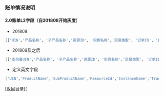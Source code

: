 ### 账单情况说明

#### 2.0账单L2字段（自201808开始灰度）

* 201808

```python
[['UIN','产品名称', '子产品名称','资源ID', '实例名称','交易类型', '订单ID', '扣费时间', '开始使用时间', '结束使用时间', '配置描述','原价', '折扣率', '优惠后总价', '代金券支出(元)', '赠送账户支出(元)', '现金账户支出(元)']]
```



* 201809及之后

```python
[['支付者UIN','产品名称', '子产品名称','资源ID', '实例名称','交易类型', '订单ID', '扣费时间', '开始使用时间', '结束使用时间', '配置描述','原价', '折扣率', '优惠后总价', '代金券支出(元)', '赠送账户支出(元)', '现金账户支出(元)']]
```



* 定义英文字段

```python
['UIN','ProductName','SubProductName','ResourceId','InstanceName','TradingType','OrderId','DeductTime','StartTime','EndTime','ConfigDescribe','PublishPrice','Discount','PreferentialPrice','Coupon','GivenAccount','Cash']
```



[返回目录](